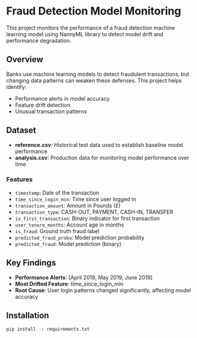 # Fraud Detection Model Monitoring

This project monitors the performance of a fraud detection machine learning model using NannyML library to detect model drift and performance degradation.

## Overview
Banks use machine learning models to detect fraudulent transactions, but changing data patterns can weaken these defenses. This project helps identify:
- Performance alerts in model accuracy
- Feature drift detection
- Unusual transaction patterns

## Dataset
- **reference.csv**: Historical test data used to establish baseline model performance
- **analysis.csv**: Production data for monitoring model performance over time

### Features
- `timestamp`: Date of the transaction
- `time_since_login_min`: Time since user logged in
- `transaction_amount`: Amount in Pounds (£)
- `transaction_type`: CASH-OUT, PAYMENT, CASH-IN, TRANSFER
- `is_first_transaction`: Binary indicator for first transaction
- `user_tenure_months`: Account age in months
- `is_fraud`: Ground truth fraud label
- `predicted_fraud_proba`: Model prediction probability
- `predicted_fraud`: Model prediction (binary)

## Key Findings
- **Performance Alerts**: [April 2019, May 2019, June 2019]
- **Most Drifted Feature**: time_since_login_min
- **Root Cause**: User login patterns changed significantly, affecting model accuracy

## Installation
```bash
pip install -r requirements.txt
